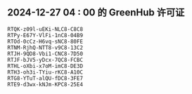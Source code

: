 ## 2024-12-27 04 : 00 的 GreenHub 许可证
```
RTQK-z09l-uEKi-NLC8-C8C8
RTPy-E67Y-VlFi-1nC8-04B9
RTOd-0cCz-H6vq-sNC8-80FE
RTNM-RjhQ-NTT8-v9C8-13C2
RTJH-9QD8-Vbi1-CNC8-7D50
RTJF-bJV5-yDcx-7QC8-FCBC
RTHL-oXbi-x7oM-imC8-DE3D
RTH3-oh3i-TYiu-rKC8-A10C
RTG8-YTuT-alQU-fDC8-3FE7
RTE9-d3wx-kNJm-KPC8-25E4
```
